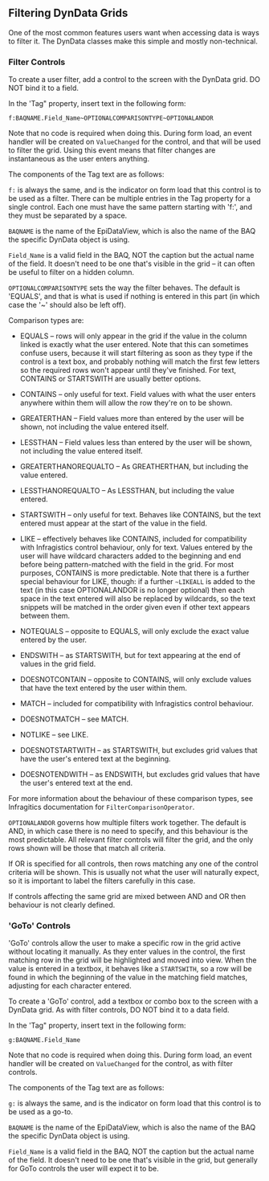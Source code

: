 ## Filtering DynData Grids

One of the most common features users want when accessing data is ways to filter it. The DynData classes make this simple and mostly non-technical.  

### Filter Controls

To create a user filter, add a control to the screen with the DynData grid. DO NOT bind it to a field.  

In the 'Tag" property, insert text in the following form:  

`f:BAQNAME.Field_Name~OPTIONALCOMPARISONTYPE~OPTIONALANDOR`  

Note that no code is required when doing this. During form load, an event handler will be created on `ValueChanged` for the control, and that will be used to filter the grid. Using this event means that filter changes are instantaneous as the user enters anything.  

The components of the Tag text are as follows:  

`f:` is always the same, and is the indicator on form load that this control is to be used as a filter. There can be multiple entries in the Tag property for a single control. Each one must have the same pattern starting with 'f:', and they must be separated by a space.  

`BAQNAME` is the name of the EpiDataView, which is also the name of the BAQ the specific DynData object is using.  

`Field_Name` is a valid field in the BAQ, NOT the caption but the actual name of the field. It doesn't need to be one that's visible in the grid – it can often be useful to filter on a hidden column.  

`OPTIONALCOMPARISONTYPE` sets the way the filter behaves. The default is 'EQUALS', and that is what is used if nothing is entered in this part (in which case the '~' should also be left off).  

Comparison types are:  

  * EQUALS – rows will only appear in the grid if the value in the column linked is exactly what the user entered. Note that this can sometimes confuse users, because it will start filtering as soon as they type if the control is a text box, and probably nothing will match the first few letters so the required rows won't appear until they've finished. For text, CONTAINS or STARTSWITH are usually better options.  

  * CONTAINS – only useful for text. Field values with what the user enters anywhere within them will allow the row they're on to be shown.  

  * GREATERTHAN – Field values more than entered by the user will be shown, not including the value entered itself.  

  * LESSTHAN – Field values less than entered by the user will be shown, not including the value entered itself.  

  * GREATERTHANOREQUALTO – As GREATHERTHAN, but including the value entered.  

  * LESSTHANOREQUALTO – As LESSTHAN, but including the value entered.  

  * STARTSWITH – only useful for text. Behaves like CONTAINS, but the text entered must appear at the start of the value in the field.  

  * LIKE – effectively behaves like CONTAINS, included for compatibility with Infragistics control behaviour, only for text. Values entered by the user will have wildcard characters added to the beginning and end before being pattern-matched with the field in the grid. For most purposes, CONTAINS is more predictable. Note that there is a further special behaviour for LIKE, though: if a further `~LIKEALL` is added to the text (in this case OPTIONALANDOR is no longer optional) then each space in the text entered will also be replaced by wildcards, so the text snippets will be matched in the order given even if other text appears between them.  

  * NOTEQUALS – opposite to EQUALS, will only exclude the exact value entered by the user.  

  * ENDSWITH – as STARTSWITH, but for text appearing at the end of values in the grid field.  

  * DOESNOTCONTAIN – opposite to CONTAINS, will only exclude values that have the text entered by the user within them.  

  * MATCH – included for compatibility with Infragistics control behaviour.  

  * DOESNOTMATCH – see MATCH.  

  * NOTLIKE – see LIKE.  

  * DOESNOTSTARTWITH – as STARTSWITH, but excludes grid values that have the user's entered text at the beginning.  

  * DOESNOTENDWITH – as ENDSWITH, but excludes grid values that have the user's entered text at the end.

For more information about the behaviour of these comparison types, see Infragitics documentation for `FilterComparisonOperator`.  

`OPTIONALANDOR` governs how multiple filters work together. The default is AND, in which case there is no need to specify, and this behaviour is the most predictable. All relevant filter controls will filter the grid, and the only rows shown will be those that match all criteria.

If OR is specified for all controls, then rows matching any one of the control criteria will be shown. This is usually not what the user will naturally expect, so it is important to label the filters carefully in this case.

If controls affecting the same grid are mixed between AND and OR then behaviour is not clearly defined.  

### 'GoTo' Controls  

'GoTo' controls allow the user to make a specific row in the grid active without locating it manually. As they enter values in the control, the first matching row in the grid will be highlighted and moved into view. When the value is entered in a textbox, it behaves like a `STARTSWITH`, so a row will be found in which the beginning of the value in the matching field matches, adjusting for each character entered.

To create a 'GoTo' control, add a textbox or combo box to the screen with a DynData grid. As with filter controls, DO NOT bind it to a data field.  

In the 'Tag" property, insert text in the following form:  

`g:BAQNAME.Field_Name`  

Note that no code is required when doing this. During form load, an event handler will be created on `ValueChanged` for the control, as with filter controls.  

The components of the Tag text are as follows:  

`g:` is always the same, and is the indicator on form load that this control is to be used as a go-to.   

`BAQNAME` is the name of the EpiDataView, which is also the name of the BAQ the specific DynData object is using.  

`Field_Name` is a valid field in the BAQ, NOT the caption but the actual name of the field. It doesn't need to be one that's visible in the grid, but generally for GoTo controls the user will expect it to be.  